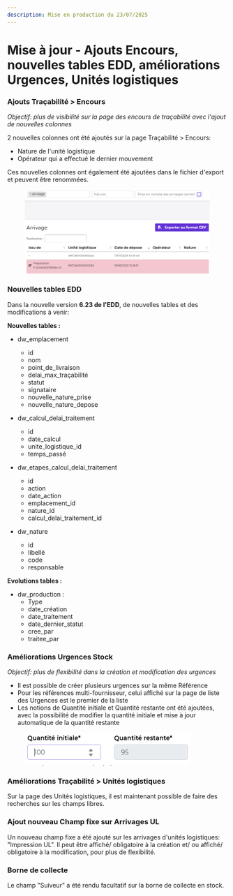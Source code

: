 ```yaml
---
description: Mise en production du 23/07/2025
---
```


# Mise à jour - Ajouts Encours, nouvelles tables EDD, améliorations Urgences, Unités logistiques

### Ajouts Traçabilité > Encours

_Objectif: plus de visibilité sur la page des encours de traçabilité avec l'ajout de nouvelles colonnes_

2 nouvelles colonnes ont été ajoutés sur la page Traçabilité > Encours:

* Nature de l'unité logistique
* Opérateur qui a effectué le dernier mouvement

Ces nouvelles colonnes ont également été ajoutées dans le fichier d'export et peuvent être renommées.

<figure><img src="../../.gitbook/assets/image (157).png" alt=""><figcaption></figcaption></figure>

### Nouvelles tables EDD

Dans la nouvelle version **6.23 de l'EDD**, de nouvelles tables et des modifications à venir:

**Nouvelles tables :**

* dw\_emplacement
  * id
  * nom
  * point\_de\_livraison
  * delai\_max\_traçabilité
  * statut
  * signataire
  * nouvelle\_nature\_prise
  * nouvelle\_nature\_depose
* dw\_calcul\_delai\_traitement
  * id
  * date\_calcul
  * unite\_logistique\_id
  * temps\_passé
* dw\_etapes\_calcul\_delai\_traitement
  * id
  * action
  * date\_action
  * emplacement\_id
  * nature\_id
  * calcul\_delai\_traitement\_id
*   dw\_nature

    * id
    * libellé
    * code
    * responsable



**Evolutions tables :**

* dw\_production :
  * Type
  * date\_création
  * date\_traitement
  * date\_dernier\_statut
  * cree\_par
  * traitee\_par



### Améliorations Urgences Stock

_Objectif: plus de flexibilité dans la création et modification des urgences_

* Il est possible de créer plusieurs urgences sur la même Référence
* Pour les références multi-fournisseur, celui affiché sur la page de liste des Urgences est le premier de la liste
* Les notions de Quantité initiale et Quantité restante ont été ajoutées, avec la possibilité de modifier la quantité initiale et mise à jour automatique de la quantité restante

<figure><img src="../../.gitbook/assets/image (156).png" alt=""><figcaption></figcaption></figure>



### Améliorations Traçabilité > Unités logistiques

Sur la page des Unités logistiques, il est maintenant possible de faire des recherches sur les champs libres.



### Ajout nouveau Champ fixe sur Arrivages UL

Un nouveau champ fixe a été ajouté sur les arrivages d'unités logistiques: "Impression UL". Il peut être affiché/ obligatoire à la création et/ ou affiché/ obligatoire à la modification, pour plus de flexibilité.



### Borne de collecte

Le champ "Suiveur" a été rendu facultatif sur la borne de collecte en stock.




